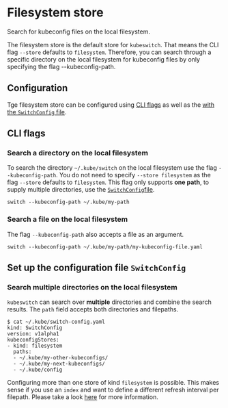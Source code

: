 # Filesystem store

Search for kubeconfig files on the local filesystem.

The filesystem store is the default store for `kubeswitch`.
That means the CLI flag `--store`  defaults to `filesystem`.
Therefore, you can search through a specific directory on the local filesystem for 
kubeconfig files by only specifying the flag  --kubeconfig-path.

## Configuration

Tge filesystem store can be configured using [CLI flags](#cli-flags) as well as the [with the `SwitchConfig` file](#set-up-the-configuration-file-switchconfig).

## CLI flags

### Search a directory on the local filesystem

To search the directory `~/.kube/switch` on the local filesystem  use the flag `--kubeconfig-path`.
You do not need to specify `--store filesystem` as the flag `--store`  defaults to `filesystem`.
This flag only supports **one path**, to supply multiple directories, use the [`SwitchConfig`file](#set-up-the-configuration-file-switchconfig).

```
switch --kubeconfig-path ~/.kube/my-path
```

### Search a file on the local filesystem

The flag `--kubeconfig-path` also accepts a file as an argument.

```
switch --kubeconfig-path ~/.kube/my-path/my-kubeconfig-file.yaml
```

## Set up the configuration file `SwitchConfig`

### Search multiple directories on the local filesystem

`kubeswitch` can search over **multiple** directories and combine the search results.
The `path` field accepts both directories and filepaths.

```
$ cat ~/.kube/switch-config.yaml
kind: SwitchConfig
version: v1alpha1
kubeconfigStores:
- kind: filesystem
  paths:
  - ~/.kube/my-other-kubeconfigs/
  - ~/.kube/my-next-kubeconfigs/
  - ~/.kube/config
```

Configuring more than one store of kind `filesystem` is possible. 
This makes sense if you use an `index` and want to define a different refresh interval per filepath.
Please take a look [here](../../kubeconfig_stores.md#combined-search-over-multiple-stores) for more information.
